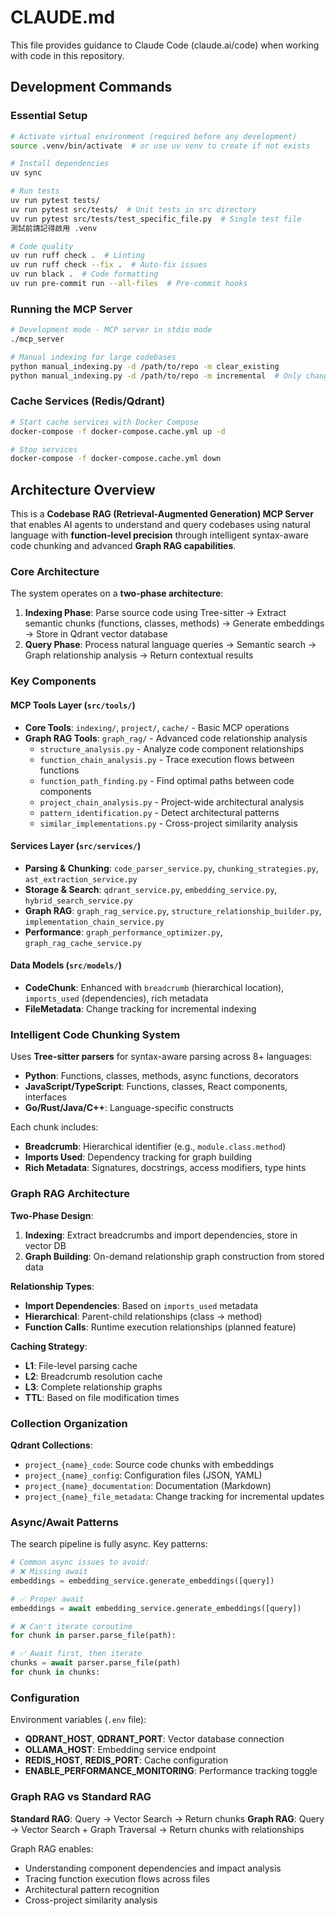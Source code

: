 # CLAUDE.md

This file provides guidance to Claude Code (claude.ai/code) when working with code in this repository.

## Development Commands

### Essential Setup
```bash
# Activate virtual environment (required before any development)
source .venv/bin/activate  # or use uv venv to create if not exists

# Install dependencies
uv sync

# Run tests
uv run pytest tests/
uv run pytest src/tests/  # Unit tests in src directory
uv run pytest src/tests/test_specific_file.py  # Single test file
測試前請記得啟用 .venv

# Code quality
uv run ruff check .  # Linting
uv run ruff check --fix .  # Auto-fix issues
uv run black .  # Code formatting
uv run pre-commit run --all-files  # Pre-commit hooks
```

### Running the MCP Server
```bash
# Development mode - MCP server in stdio mode
./mcp_server

# Manual indexing for large codebases
python manual_indexing.py -d /path/to/repo -m clear_existing
python manual_indexing.py -d /path/to/repo -m incremental  # Only changed files
```

### Cache Services (Redis/Qdrant)
```bash
# Start cache services with Docker Compose
docker-compose -f docker-compose.cache.yml up -d

# Stop services
docker-compose -f docker-compose.cache.yml down
```

## Architecture Overview

This is a **Codebase RAG (Retrieval-Augmented Generation) MCP Server** that enables AI agents to understand and query codebases using natural language with **function-level precision** through intelligent syntax-aware code chunking and advanced **Graph RAG capabilities**.

### Core Architecture

The system operates on a **two-phase architecture**:

1. **Indexing Phase**: Parse source code using Tree-sitter → Extract semantic chunks (functions, classes, methods) → Generate embeddings → Store in Qdrant vector database
2. **Query Phase**: Process natural language queries → Semantic search → Graph relationship analysis → Return contextual results

### Key Components

#### MCP Tools Layer (`src/tools/`)
- **Core Tools**: `indexing/`, `project/`, `cache/` - Basic MCP operations
- **Graph RAG Tools**: `graph_rag/` - Advanced code relationship analysis
  - `structure_analysis.py` - Analyze code component relationships
  - `function_chain_analysis.py` - Trace execution flows between functions
  - `function_path_finding.py` - Find optimal paths between code components
  - `project_chain_analysis.py` - Project-wide architectural analysis
  - `pattern_identification.py` - Detect architectural patterns
  - `similar_implementations.py` - Cross-project similarity analysis

#### Services Layer (`src/services/`)
- **Parsing & Chunking**: `code_parser_service.py`, `chunking_strategies.py`, `ast_extraction_service.py`
- **Storage & Search**: `qdrant_service.py`, `embedding_service.py`, `hybrid_search_service.py`
- **Graph RAG**: `graph_rag_service.py`, `structure_relationship_builder.py`, `implementation_chain_service.py`
- **Performance**: `graph_performance_optimizer.py`, `graph_rag_cache_service.py`

#### Data Models (`src/models/`)
- **CodeChunk**: Enhanced with `breadcrumb` (hierarchical location), `imports_used` (dependencies), rich metadata
- **FileMetadata**: Change tracking for incremental indexing

### Intelligent Code Chunking System

Uses **Tree-sitter parsers** for syntax-aware parsing across 8+ languages:
- **Python**: Functions, classes, methods, async functions, decorators
- **JavaScript/TypeScript**: Functions, classes, React components, interfaces
- **Go/Rust/Java/C++**: Language-specific constructs

Each chunk includes:
- **Breadcrumb**: Hierarchical identifier (e.g., `module.class.method`)
- **Imports Used**: Dependency tracking for graph building
- **Rich Metadata**: Signatures, docstrings, access modifiers, type hints

### Graph RAG Architecture

**Two-Phase Design**:
1. **Indexing**: Extract breadcrumbs and import dependencies, store in vector DB
2. **Graph Building**: On-demand relationship graph construction from stored data

**Relationship Types**:
- **Import Dependencies**: Based on `imports_used` metadata
- **Hierarchical**: Parent-child relationships (class → method)
- **Function Calls**: Runtime execution relationships (planned feature)

**Caching Strategy**:
- **L1**: File-level parsing cache
- **L2**: Breadcrumb resolution cache
- **L3**: Complete relationship graphs
- **TTL**: Based on file modification times

### Collection Organization

**Qdrant Collections**:
- `project_{name}_code`: Source code chunks with embeddings
- `project_{name}_config`: Configuration files (JSON, YAML)
- `project_{name}_documentation`: Documentation (Markdown)
- `project_{name}_file_metadata`: Change tracking for incremental updates

### Async/Await Patterns

The search pipeline is fully async. Key patterns:
```python
# Common async issues to avoid:
# ❌ Missing await
embeddings = embedding_service.generate_embeddings([query])

# ✅ Proper await
embeddings = await embedding_service.generate_embeddings([query])

# ❌ Can't iterate coroutine
for chunk in parser.parse_file(path):

# ✅ Await first, then iterate
chunks = await parser.parse_file(path)
for chunk in chunks:
```

### Configuration

Environment variables (`.env` file):
- **QDRANT_HOST**, **QDRANT_PORT**: Vector database connection
- **OLLAMA_HOST**: Embedding service endpoint
- **REDIS_HOST**, **REDIS_PORT**: Cache configuration
- **ENABLE_PERFORMANCE_MONITORING**: Performance tracking toggle

### Graph RAG vs Standard RAG

**Standard RAG**: Query → Vector Search → Return chunks
**Graph RAG**: Query → Vector Search + Graph Traversal → Return chunks with relationships

Graph RAG enables:
- Understanding component dependencies and impact analysis
- Tracing function execution flows across files
- Architectural pattern recognition
- Cross-project similarity analysis
